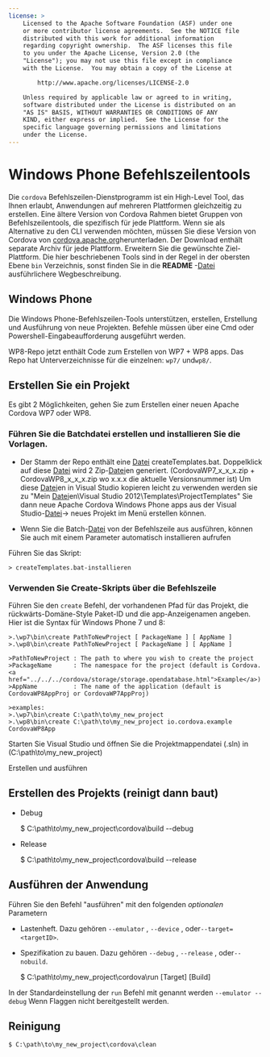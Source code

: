 ```yaml
---
license: >
    Licensed to the Apache Software Foundation (ASF) under one
    or more contributor license agreements.  See the NOTICE file
    distributed with this work for additional information
    regarding copyright ownership.  The ASF licenses this file
    to you under the Apache License, Version 2.0 (the
    "License"); you may not use this file except in compliance
    with the License.  You may obtain a copy of the License at

        http://www.apache.org/licenses/LICENSE-2.0

    Unless required by applicable law or agreed to in writing,
    software distributed under the License is distributed on an
    "AS IS" BASIS, WITHOUT WARRANTIES OR CONDITIONS OF ANY
    KIND, either express or implied.  See the License for the
    specific language governing permissions and limitations
    under the License.
---
```


# Windows Phone Befehlszeilentools

Die `cordova` Befehlszeilen-Dienstprogramm ist ein High-Level Tool, das Ihnen erlaubt, Anwendungen auf mehreren Plattformen gleichzeitig zu erstellen. Eine ältere Version von Cordova Rahmen bietet Gruppen von Befehlszeilentools, die spezifisch für jede Plattform. Wenn sie als Alternative zu den CLI verwenden möchten, müssen Sie diese Version von Cordova von [cordova.apache.org][1]herunterladen. Der Download enthält separate Archiv für jede Plattform. Erweitern Sie die gewünschte Ziel-Plattform. Die hier beschriebenen Tools sind in der Regel in der obersten Ebene `bin` Verzeichnis, sonst finden Sie in die **README** -<a href="../../../cordova/file/fileobj/fileobj.html">Datei</a> ausführlichere Wegbeschreibung.

 [1]: http://cordova.apache.org

## Windows Phone

Die Windows Phone-Befehlszeilen-Tools unterstützen, erstellen, Erstellung und Ausführung von neue Projekten. Befehle müssen über eine Cmd oder Powershell-Eingabeaufforderung ausgeführt werden.

WP8-Repo jetzt enthält Code zum Erstellen von WP7 + WP8 apps. Das Repo hat Unterverzeichnisse für die einzelnen: `wp7/` und`wp8/`.

## Erstellen Sie ein Projekt

Es gibt 2 Möglichkeiten, gehen Sie zum Erstellen einer neuen Apache Cordova WP7 oder WP8.

### Führen Sie die Batchdatei erstellen und installieren Sie die Vorlagen.

*   Der Stamm der Repo enthält eine <a href="../../../cordova/file/fileobj/fileobj.html">Datei</a> createTemplates.bat. Doppelklick auf diese <a href="../../../cordova/file/fileobj/fileobj.html">Datei</a> wird 2 Zip-<a href="../../../cordova/file/fileobj/fileobj.html">Datei</a>en generiert. (CordovaWP7\_x\_x\_x.zip + CordovaWP8\_x\_x\_x.zip wo x.x.x die aktuelle Versionsnummer ist) Um diese <a href="../../../cordova/file/fileobj/fileobj.html">Datei</a>en in Visual Studio kopieren leicht zu verwenden werden sie zu "Mein <a href="../../../cordova/file/fileobj/fileobj.html">Datei</a>en\Visual Studio 2012\Templates\ProjectTemplates\" Sie dann neue Apache Cordova Windows Phone apps aus der Visual Studio-<a href="../../../cordova/file/fileobj/fileobj.html">Datei</a>-> neues Projekt im Menü erstellen können.

*   Wenn Sie die Batch-<a href="../../../cordova/file/fileobj/fileobj.html">Datei</a> von der Befehlszeile aus ausführen, können Sie auch mit einem Parameter automatisch installieren aufrufen

Führen Sie das Skript:

    > createTemplates.bat-installieren
    

### Verwenden Sie Create-Skripts über die Befehlszeile

Führen Sie den `create` Befehl, der vorhandenen Pfad für das Projekt, die rückwärts-Domäne-Style Paket-ID und die app-Anzeigenamen angeben. Hier ist die Syntax für Windows Phone 7 und 8:

    >.\wp7\bin\create PathToNewProject [ PackageName ] [ AppName ]
    >.\wp8\bin\create PathToNewProject [ PackageName ] [ AppName ]
    
    >PathToNewProject : The path to where you wish to create the project
    >PackageName      : The namespace for the project (default is Cordova.<a href="../../../cordova/storage/storage.opendatabase.html">Example</a>)
    >AppName          : The name of the application (default is CordovaWP8AppProj or CordovaWP7AppProj)
    
    >examples:
    >.\wp7\bin\create C:\path\to\my_new_project
    >.\wp8\bin\create C:\path\to\my_new_project io.cordova.example CordovaWP8App
    

Starten Sie Visual Studio und öffnen Sie die Projektmappendatei (.sln) in (C:\path\to\my\_new\_project)

Erstellen und ausführen

## Erstellen des Projekts (reinigt dann baut)

*   Debug
    
    $ C:\path\to\my\_new\_project\cordova\build --debug

*   Release
    
    $ C:\path\to\my\_new\_project\cordova\build --release

## Ausführen der Anwendung

Führen Sie den Befehl "ausführen" mit den folgenden *optionalen* Parametern

*   Lastenheft. Dazu gehören `--emulator` , `--device` , oder`--target=<targetID>`.

*   Spezifikation zu bauen. Dazu gehören `--debug` , `--release` , oder`--nobuild`.
    
    $ C:\path\to\my\_new\_project\cordova\run \[Target\] \[Build\]

In der Standardeinstellung der `run` Befehl mit genannt werden `--emulator --debug` Wenn Flaggen nicht bereitgestellt werden.

## Reinigung

    $ C:\path\to\my_new_project\cordova\clean